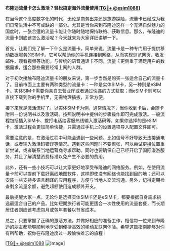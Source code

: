 **布隆迪流量卡怎么激活？轻松搞定海外流量使用[[TG💪+ @esim1088](https://t.me/s/esim1088)]**

在当今这个高度数字化的时代，无论是商务出差还是旅游探险，流量卡已经成为我们日常生活中不可或缺的一部分。尤其是当你来到布隆迪这样一个充满自然魅力的国度时，一张合适的流量卡能让你随时随地保持联络、获取信息。那么，布隆迪的流量卡到底该怎么激活呢？今天就来为大家详细讲解一下。

首先，让我们先了解一下什么是流量卡。简单来说，流量卡是一种专门用于提供移动数据服务的SIM卡。它可以帮助你的手机连接到网络，从而实现浏览网页、收发邮件、观看视频等功能。与传统的语音通话卡不同，流量卡更侧重于满足用户的数据需求，适合那些需要经常上网的人群。

对于初次接触布隆迪流量卡的朋友来说，第一步当然是购买一张适合自己的流量卡了。目前市面上主要有两种类型的流量卡：一种是实体SIM卡，另一种则是eSIM卡。实体SIM卡需要你亲自去营业厅或者通过快递的方式获取；而eSIM卡则可以直接下载到你的手机里，无需物理插拔，非常方便。

接下来就是激活流程了。以实体SIM卡为例，通常情况下，当你收到卡后，会随卡附带一份说明书以及激活码。按照说明书中提供的步骤操作即可完成激活。一般流程包括插入SIM卡、拨打电话给客服热线输入激活码等。如果你选择的是eSIM卡，激活过程会更加简单快捷，只需通过手机上的设置选项导入配置文件即可。

需要注意的是，在激活过程中可能会遇到一些问题，比如信号不好导致无法接通电话，或者输入激活码错误等情况。遇到这些问题时不要慌张，可以尝试更换位置重新尝试，或者联系当地运营商寻求帮助。同时也要确保自己已经开启了国际漫游服务，并且了解清楚资费标准以免产生不必要的费用。

此外，还有一些小技巧可以让大家更好地享受布隆迪的网络服务。例如，在使用流量卡前可以提前下载好离线地图软件，这样即使没有网络也能找到目的地；还可以安装一些支持多语言翻译的应用程序，方便与当地人交流沟通。另外，记得定期检查剩余流量余额，避免超额使用造成额外开支。

最后提醒大家一点，无论你是选择实体SIM卡还是eSIM卡，都要根据自身需求挑选最适合自己的产品。比如短期旅行者可能更适合一次性使用的流量套餐，而长期居住者则应该考虑包月或包年套餐以节省成本。

总之，只要掌握了正确的激活方法，并做好相应的准备工作，相信每一位来到布隆迪的朋友都能够顺利地享受到便捷高效的移动互联网体验。希望这篇指南能够对你有所帮助，祝你在布隆迪度过一段愉快难忘的旅程！

[[TG💪+ @esim1088](https://t.me/s/esim1088) ![Image](https://i.postimg.cc/4NQfJmqS/Snipaste-2025-05-13-00-14-12.png)]